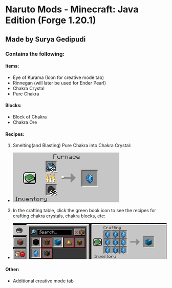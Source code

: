 # Naruto Mods - Minecraft: Java Edition (Forge 1.20.1)
## Made by Surya Gedipudi
### Contains the following:
#### Items:
- Eye of Kurama (Icon for creative mode tab)
- Rinnegan (will later be used for Ender Pearl)
- Chakra Crystal
- Pure Chakra
#### Blocks:
- Block of Chakra
- Chakra Ore
#### Recipes:
1. Smelting(and Blasting) Pure Chakra into Chakra Crystal:
- ![img_1.png](img_1.png)
3. In the crafting table, click the green book icon to see the recipes for crafting chakra crystals, chakra blocks, etc:
- ![img_2.png](img_2.png)
#### Other:
- Additional creative mode tab